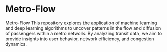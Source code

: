 # Metro-Flow
Metro-Flow This repository explores the application of machine learning and deep learning algorithms to uncover patterns in the flow and diffusion of passengers within a metro network. By analyzing transit data, we aim to provide insights into user behavior, network efficiency, and congestion dynamics.
